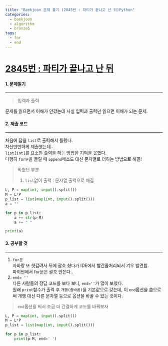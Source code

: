 ```yaml
---
title: "Baekjoon 문제 풀기 (2845번 : 파티가 끝나고 난 뒤)Python"
categories:
  - baekjoon
  - algorithm
  - bronze5
tags:
  - for
  - end
---
```



# [2845번 : 파티가 끝나고 난 뒤](https://www.acmicpc.net/problem/2845)

#### 1. 문제읽기
---

> 입력과 출력

문제를 읽으면서 이해가 안갔는데 사실 입력과 출력만 읽으면 이해가 되는 문제.    

#### 2. 제출 코드 
---

처음에 답을 `list`로 출력해서 틀렸다.  
자신만만하게 제출했는데..  
`list[int]`를 요소만 출력을 하는 방법을 기억을 못했다.  
다행히 `for문`을 돌릴 때 `append`메소드 대신 문자열로 더하는 방법으로 해결!  

> 막혔던 부분
> 1. `list`없이 출력  : 문자열 출력으로 해결  

```python
L, P = map(int, input().split())
M = L*P
p_list = list(map(int, input().split()))
a = ""

for p in p_list:
    a += str(p-M)
    a += " "

print(a)
```

#### 3. 공부할 것
---

1. `for문`   
	자바랑 또 헷갈려서 뒤에 괄호 쳤다가 IDE에서 빨간줄처리되서 겨우 발견함.  
   파이썬에서 for문은 괄호 안쓴다..  
2. `end= ''`   
	다른 사람들의 정답 코드를 보다 보니, `end=''`가 많이 보였다.  
   원래 `print`함수가 출력 후  `개행(줄바꿈)`을 기본값으로 갖는데, 이 `end`옵션을 씀으로써 개행 대신 다른 문자열 등으로 옵션을 바꿀 수 있는 것이다.

> `end`옵션을 써서 조금 더 간결하게 코드를 바꿔보자

```python
L, P = map(int, input().split())
M = L*P
p_list = list(map(int, input().split()))

for p in p_list:
    print(p-M, end=' ')
```



